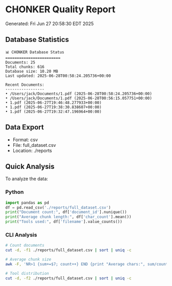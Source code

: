 # CHONKER Quality Report
Generated: Fri Jun 27 20:58:30 EDT 2025

## Database Statistics
```
📊 CHONKER Database Status
========================
Documents: 25
Total chunks: 616
Database size: 10.20 MB
Last updated: 2025-06-28T00:58:24.205736+00:00

Recent Documents:
-----------------
• /Users/jack/Documents/1.pdf (2025-06-28T00:58:24.205736+00:00)
• /Users/jack/Documents/1.pdf (2025-06-28T00:56:15.057751+00:00)
• 1.pdf (2025-06-27T19:46:48.277933+00:00)
• 1.pdf (2025-06-27T19:38:30.838607+00:00)
• 1.pdf (2025-06-27T19:32:47.196964+00:00)
```

## Data Export
- Format: csv
- File: full_dataset.csv
- Location: ./reports

## Quick Analysis
To analyze the data:

### Python
```python
import pandas as pd
df = pd.read_csv('./reports/full_dataset.csv')
print("Document count:", df['document_id'].nunique())
print("Average chunk length:", df['char_count'].mean())
print("Tools used:", df['filename'].value_counts())
```

### CLI Analysis
```bash
# Count documents
cut -d, -f1 ./reports/full_dataset.csv | sort | uniq -c

# Average chunk size
awk -F, 'NR>1 {sum+=$7; count++} END {print "Average chars:", sum/count}' ./reports/full_dataset.csv

# Tool distribution
cut -d, -f2 ./reports/full_dataset.csv | sort | uniq -c
```
